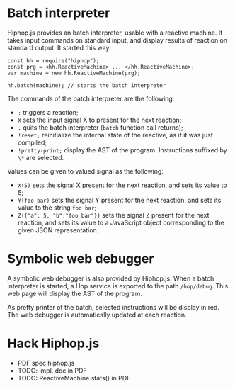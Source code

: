 # Batch interpreter

Hiphop.js provides an batch interpreter, usable with a reactive
machine. It takes input commands on standard input, and display
results of reaction on standard output. It started this way:

```hopscript
const hh = require("hiphop");
const prg = <hh.ReactiveMachine> ... </hh.ReactiveMachine>;
var machine = new hh.ReactiveMachine(prg);

hh.batch(machine); // starts the batch interpreter
```

The commands of the batch interpreter are the following:

* `;` triggers a reaction;
* `X` sets the input signal X to present for the next reaction;
* `.` quits the batch interpreter (`batch` function call returns);
* `!reset;` reinitialize the internal state of the reactive, as if it
  was just compiled;
* `!pretty-print;` display the AST of the program. Instructions
  suffixed by `\*` are selected.

Values can be given to valued signal as the following:

* `X(5)` sets the signal X present for the next reaction, and sets its value to 5;
* `Y(foo bar)` sets the signal Y present for the next reaction, and
   sets its value to the string `foo bar`;
* `Z({"a": 5, "b":"foo bar"})` sets the signal Z present for the next
  reaction, and sets its value to a JavaScript object corresponding to
  the given JSON representation.

# Symbolic web debugger

A symbolic web debugger is also provided by Hiphop.js. When a batch
interpreter is started, a Hop service is exported to the path
`/hop/debug`. This web page will display the AST of the program.

As pretty printer of the batch, selected instructions will be display
in red. The web debugger is automatically updated at each reaction.

# Hack Hiphop.js

* PDF spec hiphop.js
* TODO: impl. doc in PDF
* TODO: ReactiveMachine.stats() in PDF
